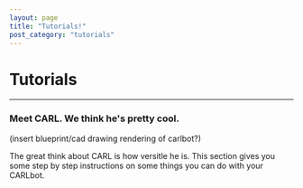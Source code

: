 ```yaml
---
layout: page
title: "Tutorials!"
post_category: "tutorials"
---
```


# Tutorials
- - - 

### Meet CARL. We think he's pretty cool. 

(insert blueprint/cad drawing rendering of carlbot?)

The great think about CARL is how versitle he is. This section gives you some step by step instructions on some things you can do with your CARLbot. 
